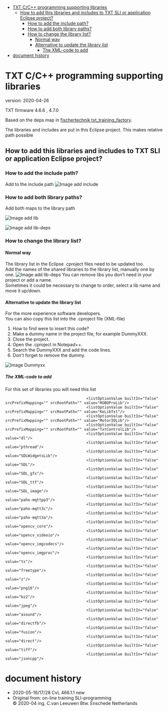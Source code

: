 <!-- TOC depthFrom:1 depthTo:6 withLinks:1 updateOnSave:1 orderedList:0 -->

- [TXT C/C++ programming supporting libraries](#txt-cc-programming-supporting-libraries)
	- [How to add this libraries and includes to  TXT SLI or application Eclipse project?](#how-to-add-this-libraries-and-includes-to-txt-sli-or-application-eclipse-project)
		- [How to add the include path?](#how-to-add-the-include-path)
		- [How to add both library paths?](#how-to-add-both-library-paths)
		- [How to change the library list?](#how-to-change-the-library-list)
			- [Normal way](#normal-way)
			- [Alternative to update the library list](#alternative-to-update-the-library-list)
				- [The XML-code to add](#the-xml-code-to-add)
- [document history <a id="history"></a>](#document-history-a-idhistorya)

<!-- /TOC -->
# TXT C/C++ programming supporting libraries
version: 2020-04-26

TXT firmware 4.6.6 , 4.7.0

Based on the deps map in [fischertechnik txt_training_factory](https://github.com/fischertechnik/txt_training_factory).

The libraries and includes are put in this Eclipse project.
This makes relative path possible


## How to add this libraries and includes to  TXT SLI or application Eclipse project?

### How to add the include path?
Add to the include path
![Image add include](./docs/ProjectPropInclude.JPG)

###  How to add both library paths?
Add both maps to the library path

![Image add lib](./docs/ProjectPropLib1.JPG)

![Image add lib-deps](./docs/ProjectPropLib2.JPG)

### How to change the library list?
#### Normal way
The library list in the Eclipse .cproject files need to be updated too.<br/>
Add the names of the shared libraries to the library list, manually one by one.
![Image add lib-deps](./docs/ProjectPropLib3.JPG)
You can remove libs you don't need in your project or add a name.<br/>
Sometimes it could be necessary to change to order, select a lib name and move it up/down.

#### Alternative to update the library list
For the more experience software developers.<br/>
You can also copy this list into the .cproject file (XML-file)
1. How to find were to insert this code?
1. Make a dummy name in the project file, for example DummyXXX. 
1. Close the project. 
1. Open the .cproject in Notepad++.
1. Search the DummyXXX and add the code lines.
1. Don't forget to remove the dummy.

![Image Dummyxx](./docs/ProjectPropLib4.JPG)

##### The XML-code to add
For this set of libraries you will need this list<br/>
```
									<listOptionValue builtIn="false" srcPrefixMapping="" srcRootPath="" value="ROBOProLib"/>
									<listOptionValue builtIn="false" srcPrefixMapping="" srcRootPath="" value="KeLibTxt"/>
									<listOptionValue builtIn="false" srcPrefixMapping="" srcRootPath="" value="MotorIOLib"/>
									<listOptionValue builtIn="false" srcPrefixMapping="" srcRootPath="" value="TxtControlLib"/>
									<listOptionValue builtIn="false" value="dl"/>
									<listOptionValue builtIn="false" value="pthread"/>
									<listOptionValue builtIn="false" value="SDLWidgetsLib"/>
									<listOptionValue builtIn="false" value="SDL"/>
									<listOptionValue builtIn="false" value="SDL_gfx"/>
									<listOptionValue builtIn="false" value="SDL_ttf"/>
									<listOptionValue builtIn="false" value="SDL_image"/>
									<listOptionValue builtIn="false" value="paho-mqttpp3"/>
									<listOptionValue builtIn="false" value="paho-mqtt3c"/>
									<listOptionValue builtIn="false" value="paho-mqtt3a"/>
									<listOptionValue builtIn="false" value="opencv_core"/>
									<listOptionValue builtIn="false" value="opencv_videoio"/>
									<listOptionValue builtIn="false" value="opencv_imgcodecs"/>
									<listOptionValue builtIn="false" value="opencv_imgproc"/>
									<listOptionValue builtIn="false" value="ts"/>
									<listOptionValue builtIn="false" value="freetype"/>
									<listOptionValue builtIn="false" value="z"/>
									<listOptionValue builtIn="false" value="png16"/>
									<listOptionValue builtIn="false" value="bz2"/>
									<listOptionValue builtIn="false" value="jpeg"/>
									<listOptionValue builtIn="false" value="asound"/>
									<listOptionValue builtIn="false" value="directfb"/>
									<listOptionValue builtIn="false" value="fusion"/>
									<listOptionValue builtIn="false" value="direct"/>
									<listOptionValue builtIn="false" value="tiff"/>
									<listOptionValue builtIn="false" value="jsoncpp"/>
```

# document history <a id="history"></a>
- 2020-05-16/17/28 CvL 466.1.1 new<br/>
- Original from: on-line training SLI-programming<br/>
  © 2020-04 ing. C.van Leeuwen Btw. Enschede Netherlands







